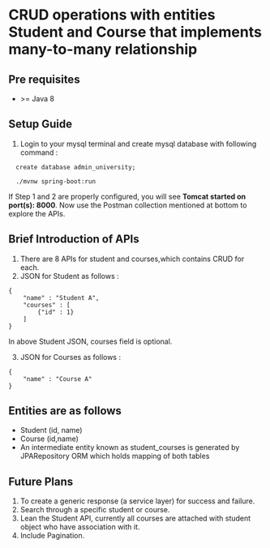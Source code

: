 # CRUD operations with entities Student and Course that implements many-to-many relationship

## Pre requisites
- \>= Java 8


## Setup Guide
1. Login to your mysql terminal and create mysql database with following command : 
```
  create database admin_university;
```

```
  ./mvnw spring-boot:run
```

If Step 1 and 2 are properly configured, you will see **Tomcat started on port(s): 8000**. Now use the Postman collection mentioned at bottom to explore the APIs.

## Brief Introduction of APIs 
1. There are 8 APIs for student and courses,which contains CRUD for each.
2. JSON for Student as follows : 
```
{
    "name" : "Student A",
    "courses" : [
        {"id" : 1}
    ]
}
```
In above Student JSON, courses field is optional. 

3. JSON for Courses as follows : 
```
{
    "name" : "Course A"
}
```



## Entities are as follows
- Student (id, name)
- Course (id,name)
- An intermediate entity known as student_courses is generated by JPARepository ORM which holds mapping of both tables



## Future Plans
1. To create a generic response (a service layer) for success and failure. 
2. Search through a specific student or course.
3. Lean the Student API, currently all courses are attached with student object who have association with it.
4. Include Pagination.
